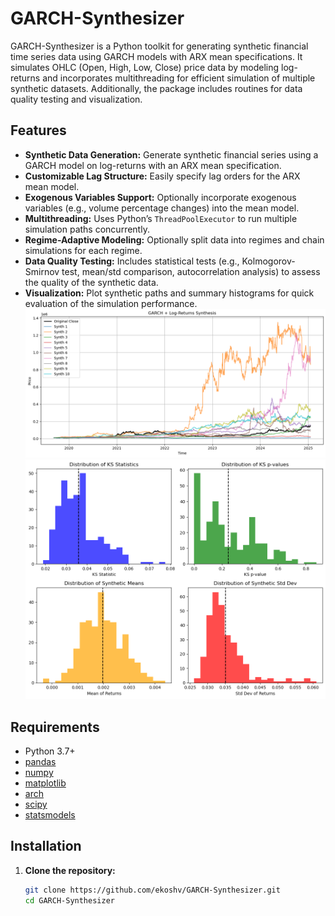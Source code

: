 # GARCH-Synthesizer

GARCH-Synthesizer is a Python toolkit for generating synthetic financial time series data using GARCH models with ARX mean specifications. It simulates OHLC (Open, High, Low, Close) price data by modeling log-returns and incorporates multithreading for efficient simulation of multiple synthetic datasets. Additionally, the package includes routines for data quality testing and visualization.

## Features

- **Synthetic Data Generation:** Generate synthetic financial series using a GARCH model on log-returns with an ARX mean specification.
- **Customizable Lag Structure:** Easily specify lag orders for the ARX mean model.
- **Exogenous Variables Support:** Optionally incorporate exogenous variables (e.g., volume percentage changes) into the mean model.
- **Multithreading:** Uses Python’s `ThreadPoolExecutor` to run multiple simulation paths concurrently.
- **Regime-Adaptive Modeling:** Optionally split data into regimes and chain simulations for each regime.
- **Data Quality Testing:** Includes statistical tests (e.g., Kolmogorov-Smirnov test, mean/std comparison, autocorrelation analysis) to assess the quality of the synthetic data.
- **Visualization:** Plot synthetic paths and summary histograms for quick evaluation of the simulation performance.
![GARCH Model Example](Synth01.png)
![Stats and Test](synth02.png)
## Requirements

- Python 3.7+
- [pandas](https://pandas.pydata.org/)
- [numpy](https://numpy.org/)
- [matplotlib](https://matplotlib.org/)
- [arch](https://bashtage.github.io/arch/)
- [scipy](https://www.scipy.org/)
- [statsmodels](https://www.statsmodels.org/)

## Installation

1. **Clone the repository:**

   ```bash
   git clone https://github.com/ekoshv/GARCH-Synthesizer.git
   cd GARCH-Synthesizer
